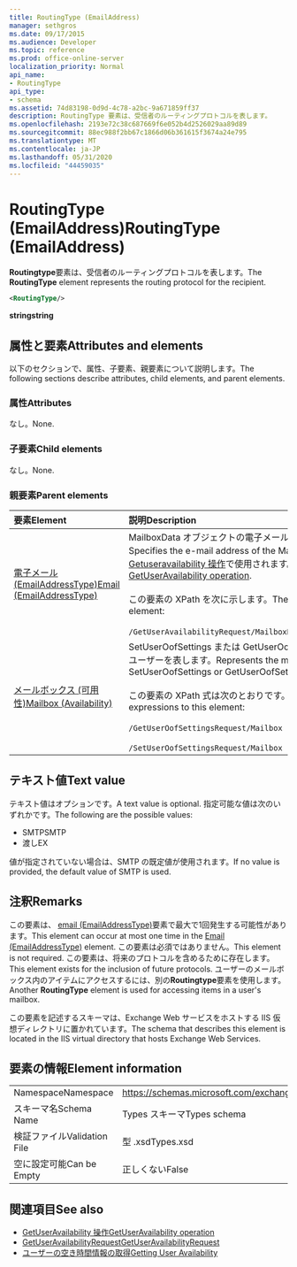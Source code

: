 ```yaml
---
title: RoutingType (EmailAddress)
manager: sethgros
ms.date: 09/17/2015
ms.audience: Developer
ms.topic: reference
ms.prod: office-online-server
localization_priority: Normal
api_name:
- RoutingType
api_type:
- schema
ms.assetid: 74d83198-0d9d-4c78-a2bc-9a671859ff37
description: RoutingType 要素は、受信者のルーティングプロトコルを表します。
ms.openlocfilehash: 2193e72c38c687669f6e052b4d2526029aa89d89
ms.sourcegitcommit: 88ec988f2bb67c1866d06b361615f3674a24e795
ms.translationtype: MT
ms.contentlocale: ja-JP
ms.lasthandoff: 05/31/2020
ms.locfileid: "44459035"
---
```

# <a name="routingtype-emailaddress"></a><span data-ttu-id="6c6e4-103">RoutingType (EmailAddress)</span><span class="sxs-lookup"><span data-stu-id="6c6e4-103">RoutingType (EmailAddress)</span></span>

<span data-ttu-id="6c6e4-104">**Routingtype**要素は、受信者のルーティングプロトコルを表します。</span><span class="sxs-lookup"><span data-stu-id="6c6e4-104">The **RoutingType** element represents the routing protocol for the recipient.</span></span> 
  
```XML
<RoutingType/>
```

 <span data-ttu-id="6c6e4-105">**string**</span><span class="sxs-lookup"><span data-stu-id="6c6e4-105">**string**</span></span>
## <a name="attributes-and-elements"></a><span data-ttu-id="6c6e4-106">属性と要素</span><span class="sxs-lookup"><span data-stu-id="6c6e4-106">Attributes and elements</span></span>

<span data-ttu-id="6c6e4-107">以下のセクションで、属性、子要素、親要素について説明します。</span><span class="sxs-lookup"><span data-stu-id="6c6e4-107">The following sections describe attributes, child elements, and parent elements.</span></span>
  
### <a name="attributes"></a><span data-ttu-id="6c6e4-108">属性</span><span class="sxs-lookup"><span data-stu-id="6c6e4-108">Attributes</span></span>

<span data-ttu-id="6c6e4-109">なし。</span><span class="sxs-lookup"><span data-stu-id="6c6e4-109">None.</span></span>
  
### <a name="child-elements"></a><span data-ttu-id="6c6e4-110">子要素</span><span class="sxs-lookup"><span data-stu-id="6c6e4-110">Child elements</span></span>

<span data-ttu-id="6c6e4-111">なし。</span><span class="sxs-lookup"><span data-stu-id="6c6e4-111">None.</span></span>
  
### <a name="parent-elements"></a><span data-ttu-id="6c6e4-112">親要素</span><span class="sxs-lookup"><span data-stu-id="6c6e4-112">Parent elements</span></span>

|<span data-ttu-id="6c6e4-113">**要素**</span><span class="sxs-lookup"><span data-stu-id="6c6e4-113">**Element**</span></span>|<span data-ttu-id="6c6e4-114">**説明**</span><span class="sxs-lookup"><span data-stu-id="6c6e4-114">**Description**</span></span>|
|:-----|:-----|
|[<span data-ttu-id="6c6e4-115">電子メール (EmailAddressType)</span><span class="sxs-lookup"><span data-stu-id="6c6e4-115">Email (EmailAddressType)</span></span>](email-emailaddresstype.md) <br/> |<span data-ttu-id="6c6e4-116">MailboxData オブジェクトの電子メールアドレスを指定します。</span><span class="sxs-lookup"><span data-stu-id="6c6e4-116">Specifies the e-mail address of the MailboxData object.</span></span> <span data-ttu-id="6c6e4-117">この要素は、 [Getuseravailability 操作](getuseravailability-operation.md)で使用されます。</span><span class="sxs-lookup"><span data-stu-id="6c6e4-117">This element is used in the [GetUserAvailability operation](getuseravailability-operation.md).</span></span>  <br/><br/> <span data-ttu-id="6c6e4-118">この要素の XPath を次に示します。</span><span class="sxs-lookup"><span data-stu-id="6c6e4-118">The following is the XPath to this element:</span></span>  <br/><br/>  `/GetUserAvailabilityRequest/MailboxDataArray/MailboxData[i]/Email` <br/> |
|[<span data-ttu-id="6c6e4-119">メールボックス (可用性)</span><span class="sxs-lookup"><span data-stu-id="6c6e4-119">Mailbox (Availability)</span></span>](mailbox-availability.md) <br/> | <span data-ttu-id="6c6e4-120">SetUserOofSettings または GetUserOofSettings 要求のメールボックスユーザーを表します。</span><span class="sxs-lookup"><span data-stu-id="6c6e4-120">Represents the mailbox user for a SetUserOofSettings or GetUserOofSettings request.</span></span>  <br/><br/>  <span data-ttu-id="6c6e4-121">この要素の XPath 式は次のとおりです。</span><span class="sxs-lookup"><span data-stu-id="6c6e4-121">The following are the XPath expressions to this element:</span></span> <br/> <br/>  `/GetUserOofSettingsRequest/Mailbox` <br/><br/>  `/SetUserOofSettingsRequest/Mailbox` <br/> |
   
## <a name="text-value"></a><span data-ttu-id="6c6e4-122">テキスト値</span><span class="sxs-lookup"><span data-stu-id="6c6e4-122">Text value</span></span>

<span data-ttu-id="6c6e4-123">テキスト値はオプションです。</span><span class="sxs-lookup"><span data-stu-id="6c6e4-123">A text value is optional.</span></span> <span data-ttu-id="6c6e4-124">指定可能な値は次のいずれかです。</span><span class="sxs-lookup"><span data-stu-id="6c6e4-124">The following are the possible values:</span></span>

* <span data-ttu-id="6c6e4-125">SMTP</span><span class="sxs-lookup"><span data-stu-id="6c6e4-125">SMTP</span></span>
* <span data-ttu-id="6c6e4-126">渡し</span><span class="sxs-lookup"><span data-stu-id="6c6e4-126">EX</span></span>

<span data-ttu-id="6c6e4-127">値が指定されていない場合は、SMTP の既定値が使用されます。</span><span class="sxs-lookup"><span data-stu-id="6c6e4-127">If no value is provided, the default value of SMTP is used.</span></span>
  
## <a name="remarks"></a><span data-ttu-id="6c6e4-128">注釈</span><span class="sxs-lookup"><span data-stu-id="6c6e4-128">Remarks</span></span>

<span data-ttu-id="6c6e4-129">この要素は、 [email (EmailAddressType)](email-emailaddresstype.md)要素で最大で1回発生する可能性があります。</span><span class="sxs-lookup"><span data-stu-id="6c6e4-129">This element can occur at most one time in the [Email (EmailAddressType)](email-emailaddresstype.md) element.</span></span> <span data-ttu-id="6c6e4-130">この要素は必須ではありません。</span><span class="sxs-lookup"><span data-stu-id="6c6e4-130">This element is not required.</span></span> <span data-ttu-id="6c6e4-131">この要素は、将来のプロトコルを含めるために存在します。</span><span class="sxs-lookup"><span data-stu-id="6c6e4-131">This element exists for the inclusion of future protocols.</span></span> <span data-ttu-id="6c6e4-132">ユーザーのメールボックス内のアイテムにアクセスするには、別の**Routingtype**要素を使用します。</span><span class="sxs-lookup"><span data-stu-id="6c6e4-132">Another **RoutingType** element is used for accessing items in a user's mailbox.</span></span> 
  
<span data-ttu-id="6c6e4-133">この要素を記述するスキーマは、Exchange Web サービスをホストする IIS 仮想ディレクトリに置かれています。</span><span class="sxs-lookup"><span data-stu-id="6c6e4-133">The schema that describes this element is located in the IIS virtual directory that hosts Exchange Web Services.</span></span>
  
## <a name="element-information"></a><span data-ttu-id="6c6e4-134">要素の情報</span><span class="sxs-lookup"><span data-stu-id="6c6e4-134">Element information</span></span>

|||
|:-----|:-----|
|<span data-ttu-id="6c6e4-135">Namespace</span><span class="sxs-lookup"><span data-stu-id="6c6e4-135">Namespace</span></span>  <br/> |https://schemas.microsoft.com/exchange/services/2006/types  <br/> |
|<span data-ttu-id="6c6e4-136">スキーマ名</span><span class="sxs-lookup"><span data-stu-id="6c6e4-136">Schema Name</span></span>  <br/> |<span data-ttu-id="6c6e4-137">Types スキーマ</span><span class="sxs-lookup"><span data-stu-id="6c6e4-137">Types schema</span></span>  <br/> |
|<span data-ttu-id="6c6e4-138">検証ファイル</span><span class="sxs-lookup"><span data-stu-id="6c6e4-138">Validation File</span></span>  <br/> |<span data-ttu-id="6c6e4-139">型 .xsd</span><span class="sxs-lookup"><span data-stu-id="6c6e4-139">Types.xsd</span></span>  <br/> |
|<span data-ttu-id="6c6e4-140">空に設定可能</span><span class="sxs-lookup"><span data-stu-id="6c6e4-140">Can be Empty</span></span>  <br/> |<span data-ttu-id="6c6e4-141">正しくない</span><span class="sxs-lookup"><span data-stu-id="6c6e4-141">False</span></span>  <br/> |
   
## <a name="see-also"></a><span data-ttu-id="6c6e4-142">関連項目</span><span class="sxs-lookup"><span data-stu-id="6c6e4-142">See also</span></span>

- [<span data-ttu-id="6c6e4-143">GetUserAvailability 操作</span><span class="sxs-lookup"><span data-stu-id="6c6e4-143">GetUserAvailability operation</span></span>](getuseravailability-operation.md)
- [<span data-ttu-id="6c6e4-144">GetUserAvailabilityRequest</span><span class="sxs-lookup"><span data-stu-id="6c6e4-144">GetUserAvailabilityRequest</span></span>](getuseravailabilityrequest.md)
- [<span data-ttu-id="6c6e4-145">ユーザーの空き時間情報の取得</span><span class="sxs-lookup"><span data-stu-id="6c6e4-145">Getting User Availability</span></span>](https://msdn.microsoft.com/library/d4133fcb-9b0f-4e6b-aadf-a389da83516a%28Office.15%29.aspx)

